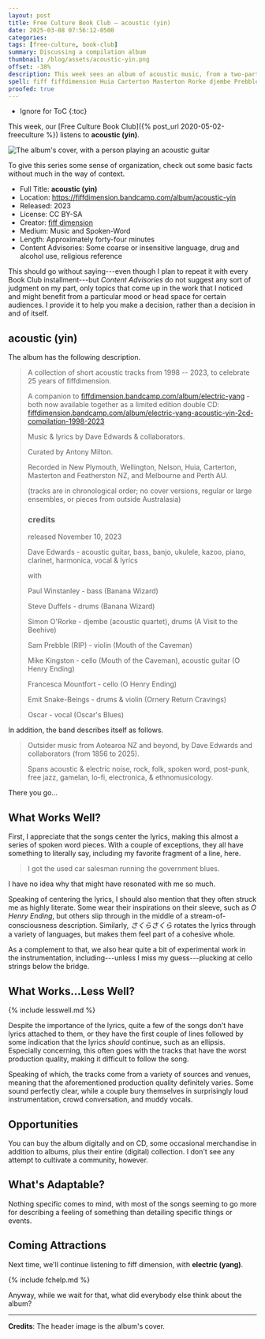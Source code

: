 ```yaml
---
layout: post
title: Free Culture Book Club — acoustic (yin)
date: 2025-03-08 07:56:12-0500
categories:
tags: [free-culture, book-club]
summary: Discussing a compilation album
thumbnail: /blog/assets/acoustic-yin.png
offset: -38%
description: This week sees an album of acoustic music, from a two-part set continuing next week.
spell: fiff fiffdimension Huia Carterton Masterton Rorke djembe Prebble Mountfort Aotearoa gamelan Featherston ethnomusicology
proofed: true
---
```


* Ignore for ToC
{:toc}

This week, our [Free Culture Book Club]({% post_url 2020-05-02-freeculture %}) listens to **acoustic (yin)**.

![The album's cover, with a person playing an acoustic guitar](/blog/assets/acoustic-yin.png "Consistent theming so far, if nothing else...")

To give this series some sense of organization, check out some basic facts without much in the way of context.

 * Full Title:  **acoustic (yin)**
 * Location:  <https://fiffdimension.bandcamp.com/album/acoustic-yin>
 * Released:  2023
 * License:  CC BY-SA
 * Creator:  [fiff dimension](https://fiffdimension.com/)
 * Medium:  Music and Spoken-Word
 * Length:  Approximately forty-four minutes
 * Content Advisories:  Some coarse or insensitive language, drug and alcohol use, religious reference

This should go without saying---even though I plan to repeat it with every Book Club installment---but *Content Advisories* do not suggest any sort of judgment on my part, only topics that come up in the work that I noticed and might benefit from a particular mood or head space for certain audiences.  I provide it to help you make a decision, rather than a decision in and of itself.

## acoustic (yin)

The album has the following description.

 > A collection of short acoustic tracks from 1998 -- 2023, to celebrate 25 years of fiffdimension.
 > 
 > A companion to [fiffdimension.bandcamp.com/album/electric-yang](https://fiffdimension.bandcamp.com/album/electric-yang) - both now available together as a limited edition double CD: [fiffdimension.bandcamp.com/album/electric-yang-acoustic-yin-2cd-compilation-1998-2023](https://fiffdimension.bandcamp.com/album/electric-yang-acoustic-yin-2cd-compilation-1998-2023)
 > 
 > Music & lyrics by Dave Edwards & collaborators.
 > 
 > Curated by Antony Milton.
 > 
 > Recorded in New Plymouth, Wellington, Nelson, Huia, Carterton, Masterton and Featherston NZ,
 > and Melbourne and Perth AU.
 > 
 > (tracks are in chronological order; no cover versions, regular or large ensembles, or pieces from outside Australasia)
 > 
 > ### credits
 > 
 > released November 10, 2023
 > 
 > Dave Edwards - acoustic guitar, bass, banjo, ukulele, kazoo, piano, clarinet, harmonica, vocal & lyrics
 > 
 > with
 > 
 > Paul Winstanley - bass (Banana Wizard)
 > 
 > Steve Duffels - drums (Banana Wizard)
 > 
 > Simon O'Rorke - djembe (acoustic quartet), drums (A Visit to the Beehive)
 > 
 > Sam Prebble (RIP) - violin (Mouth of the Caveman)
 > 
 > Mike Kingston - cello (Mouth of the Caveman), acoustic guitar (O Henry Ending)
 > 
 > Francesca Mountfort - cello (O Henry Ending)
 > 
 > Emit Snake-Beings - drums & violin (Ornery Return Cravings)
 > 
 > Oscar - vocal (Oscar's Blues)

In addition, the band describes itself as follows.

 > Outsider music from Aotearoa NZ and beyond, by Dave Edwards and collaborators (from 1856 to 2025).
 >
 > Spans acoustic & electric noise, rock, folk, spoken word, post-punk, free jazz, gamelan, lo-fi, electronica, & ethnomusicology.

There you go...

## What Works Well?

First, I appreciate that the songs center the lyrics, making this almost a series of spoken word pieces.  With a couple of exceptions, they all have something to literally say, including my favorite fragment of a line, here.

 > I got the used car salesman running the government blues.

I have no idea why that might have resonated with me so much.

Speaking of centering the lyrics, I should also mention that they often struck me as highly literate.  Some wear their inspirations on their sleeve, such as *O Henry Ending*, but others slip through in the middle of a stream-of-consciousness description.  Similarly, *さ​く​ら​さ​く​ら* rotates the lyrics through a variety of languages, but makes them feel part of a cohesive whole.

As a complement to that, we also hear quite a bit of experimental work in the instrumentation, including---unless I miss my guess---plucking at cello strings below the bridge.

## What Works...Less Well?

{% include lesswell.md %}

Despite the importance of the lyrics, quite a few of the songs don't have lyrics attached to them, or they have the first couple of lines followed by some indication that the lyrics *should* continue, such as an ellipsis.  Especially concerning, this often goes with the tracks that have the worst production quality, making it difficult to follow the song.

Speaking of which, the tracks come from a variety of sources and venues, meaning that the aforementioned production quality definitely varies.  Some sound perfectly clear, while a couple bury themselves in surprisingly loud instrumentation, crowd conversation, and muddy vocals.

## Opportunities

You can buy the album digitally and on CD, some occasional merchandise in addition to albums, plus their entire (digital) collection.  I don't see any attempt to cultivate a community, however.

## What's Adaptable?

Nothing specific comes to mind, with most of the songs seeming to go more for describing a feeling of something than detailing specific things or events.

## Coming Attractions

Next time, we'll continue listening to fiff dimension, with **electric (yang)**.

{% include fchelp.md %}

Anyway, while we wait for that, what did everybody else think about the album?

* * *

**Credits**:  The header image is the album's cover.
